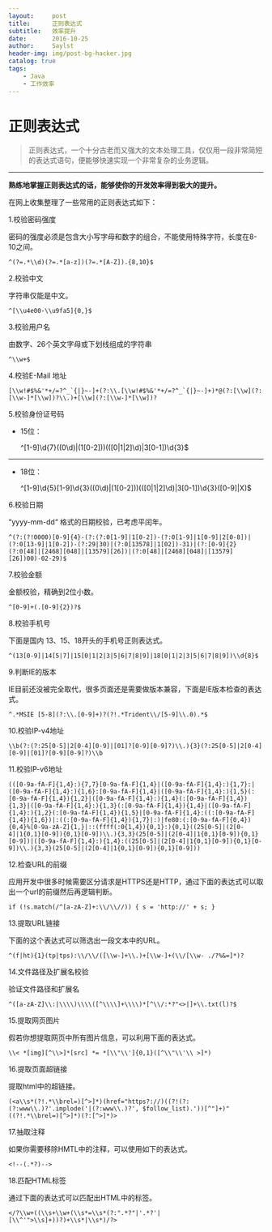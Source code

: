 ```yaml
---
layout:     post
title:      正则表达式
subtitle:   效率提升 
date:       2016-10-25
author:     Saylst
header-img: img/post-bg-hacker.jpg
catalog: true
tags:
    - Java
    - 工作效率
---
```


# 正则表达式

>正则表达式，一个十分古老而又强大的文本处理工具，仅仅用一段非常简短的表达式语句，便能够快速实现一个非常复杂的业务逻辑。

***

**熟练地掌握正则表达式的话，能够使你的开发效率得到极大的提升。**

在网上收集整理了一些常用的正则表达式如下：

1.校验密码强度

密码的强度必须是包含大小写字母和数字的组合，不能使用特殊字符，长度在8-10之间。

    ^(?=.*\\d)(?=.*[a-z])(?=.*[A-Z]).{8,10}$

2.校验中文

字符串仅能是中文。

    ^[\\u4e00-\\u9fa5]{0,}$

3.校验用户名

由数字、26个英文字母或下划线组成的字符串

    ^\\w+$

4.校验E-Mail 地址

    [\\w!#$%&'*+/=?^_`{|}~-]+(?:\\.[\\w!#$%&'*+/=?^_`{|}~-]+)*@(?:[\\w](?:[\\w-]*[\\w])?\\.)+[\\w](?:[\\w-]*[\\w])?

5.校验身份证号码

- 15位：

     ^[1-9]\\d{7}((0\\d)|(1[0-2]))(([0|1|2]\\d)|3[0-1])\\d{3}$

----------

- 18位：

    ^[1-9]\\d{5}[1-9]\\d{3}((0\\d)|(1[0-2]))(([0|1|2]\\d)|3[0-1])\\d{3}([0-9]|X)$

6.校验日期

“yyyy-mm-dd“ 格式的日期校验，已考虑平闰年。

    ^(?:(?!0000)[0-9]{4}-(?:(?:0[1-9]|1[0-2])-(?:0[1-9]|1[0-9]|2[0-8])|(?:0[13-9]|1[0-2])-(?:29|30)|(?:0[13578]|1[02])-31)|(?:[0-9]{2}(?:0[48]|[2468][048]|[13579][26])|(?:0[48]|[2468][048]|[13579][26])00)-02-29)$

7.校验金额

金额校验，精确到2位小数。

    ^[0-9]+(.[0-9]{2})?$

8.校验手机号

下面是国内 13、15、18开头的手机号正则表达式。

    ^(13[0-9]|14[5|7]|15[0|1|2|3|5|6|7|8|9]|18[0|1|2|3|5|6|7|8|9])\\d{8}$

9.判断IE的版本

IE目前还没被完全取代，很多页面还是需要做版本兼容，下面是IE版本检查的表达式。

    ^.*MSIE [5-8](?:\\.[0-9]+)?(?!.*Trident\\/[5-9]\\.0).*$

10.校验IP-v4地址

    \\b(?:(?:25[0-5]|2[0-4][0-9]|[01]?[0-9][0-9]?)\\.){3}(?:25[0-5]|2[0-4][0-9]|[01]?[0-9][0-9]?)\\b

11.校验IP-v6地址

    (([0-9a-fA-F]{1,4}:){7,7}[0-9a-fA-F]{1,4}|([0-9a-fA-F]{1,4}:){1,7}:|([0-9a-fA-F]{1,4}:){1,6}:[0-9a-fA-F]{1,4}|([0-9a-fA-F]{1,4}:){1,5}(:[0-9a-fA-F]{1,4}){1,2}|([0-9a-fA-F]{1,4}:){1,4}(:[0-9a-fA-F]{1,4}){1,3}|([0-9a-fA-F]{1,4}:){1,3}(:[0-9a-fA-F]{1,4}){1,4}|([0-9a-fA-F]{1,4}:){1,2}(:[0-9a-fA-F]{1,4}){1,5}|[0-9a-fA-F]{1,4}:((:[0-9a-fA-F]{1,4}){1,6})|:((:[0-9a-fA-F]{1,4}){1,7}|:)|fe80:(:[0-9a-fA-F]{0,4}){0,4}%[0-9a-zA-Z]{1,}|::(ffff(:0{1,4}){0,1}:){0,1}((25[0-5]|(2[0-4]|1{0,1}[0-9]){0,1}[0-9])\\.){3,3}(25[0-5]|(2[0-4]|1{0,1}[0-9]){0,1}[0-9])|([0-9a-fA-F]{1,4}:){1,4}:((25[0-5]|(2[0-4]|1{0,1}[0-9]){0,1}[0-9])\\.){3,3}(25[0-5]|(2[0-4]|1{0,1}[0-9]){0,1}[0-9]))

12.检查URL的前缀

应用开发中很多时候需要区分请求是HTTPS还是HTTP，通过下面的表达式可以取出一个url的前缀然后再逻辑判断。

    if (!s.match(/^[a-zA-Z]+:\\/\\//)) { s = 'http://' + s; }

13.提取URL链接

下面的这个表达式可以筛选出一段文本中的URL。

    ^(f|ht){1}(tp|tps):\\/\\/([\\w-]+\\.)+[\\w-]+(\\/[\\w- ./?%&=]*)?

14.文件路径及扩展名校验

验证文件路径和扩展名

    ^([a-zA-Z]\\:|\\\\)\\\\([^\\\\]+\\\\)*[^\\/:*?"<>|]+\\.txt(l)?$

15.提取网页图片

假若你想提取网页中所有图片信息，可以利用下面的表达式。

    \\< *[img][^\\>]*[src] *= *[\\"\\']{0,1}([^\\"\\'\\ >]*)

16.提取页面超链接

提取html中的超链接。

    (<a\\s*(?!.*\\brel=)[^>]*)(href="https?://)((?!(?:(?:www\\.)?'.implode('|(?:www\\.)?', $follow_list).'))[^"]+)"((?!.*\\brel=)[^>]*)(?:[^>]*)>

17.抽取注释

如果你需要移除HMTL中的注释，可以使用如下的表达式。

    <!--(.*?)-->

18.匹配HTML标签

通过下面的表达式可以匹配出HTML中的标签。
    
    </?\\w+((\\s+\\w+(\\s*=\\s*(?:".*?"|'.*?'|[\\^'">\\s]+))?)+\\s*|\\s*)/?>
